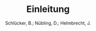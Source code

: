 ---
type: incollection
author: "Schlücker, B.; Nübling, D.; Helmbrecht, J."
editor: "Schlücker, B.; Nübling, D.; Helmbrecht, J."
title: Einleitung
booktitle: Namengrammatik
publisher: Buske
address: Hamburg
pages: 5-10
isbn: 978-3-87548-820-3
weblink: https://katalog.ub.uni-leipzig.de/Record/0-876070829
year: 2017-01-01
---